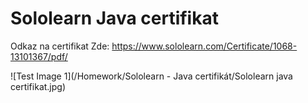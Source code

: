 # Sololearn Java certifikat

Odkaz na certifikat Zde: https://www.sololearn.com/Certificate/1068-13101367/pdf/

![Test Image 1](/Homework/Sololearn - Java certifikát/Sololearn java certifikat.jpg)
